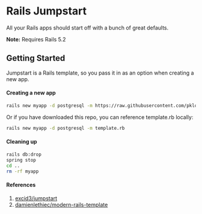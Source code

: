 # Rails Jumpstart

All your Rails apps should start off with a bunch of great defaults.

**Note:** Requires Rails 5.2

## Getting Started

Jumpstart is a Rails template, so you pass it in as an option when creating a new app.

#### Creating a new app

```bash
rails new myapp -d postgresql -m https://raw.githubusercontent.com/pklonowski/jumpstart/master/template.rb
```

Or if you have downloaded this repo, you can reference template.rb locally:

```bash
rails new myapp -d postgresql -m template.rb
```

#### Cleaning up

```bash
rails db:drop
spring stop
cd ..
rm -rf myapp
```

#### References

1. [excid3/jumpstart](https://github.com/excid3/jumpstart)
2. [damienlethiec/modern-rails-template](https://github.com/damienlethiec/modern-rails-template)
